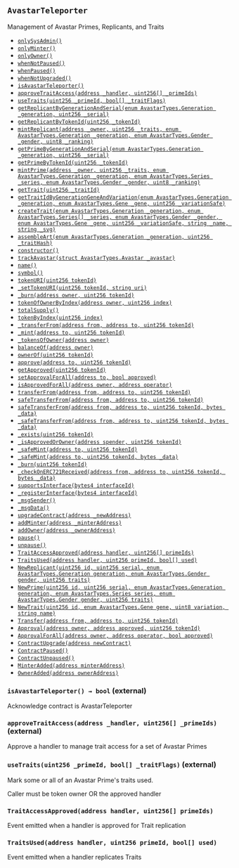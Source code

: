 [AccessControl]: AccessControl.md#AccessControl
[AccessControl-onlySysAdmin--]: AccessControl.md#AccessControl-onlySysAdmin--
[AccessControl-onlyMinter--]: AccessControl.md#AccessControl-onlyMinter--
[AccessControl-onlyOwner--]: AccessControl.md#AccessControl-onlyOwner--
[AccessControl-whenNotPaused--]: AccessControl.md#AccessControl-whenNotPaused--
[AccessControl-whenPaused--]: AccessControl.md#AccessControl-whenPaused--
[AccessControl-whenNotUpgraded--]: AccessControl.md#AccessControl-whenNotUpgraded--
[AccessControl-paused-bool]: AccessControl.md#AccessControl-paused-bool
[AccessControl-upgraded-bool]: AccessControl.md#AccessControl-upgraded-bool
[AccessControl-newContractAddress-address]: AccessControl.md#AccessControl-newContractAddress-address
[AccessControl-constructor--]: AccessControl.md#AccessControl-constructor--
[AccessControl-upgradeContract-address-]: AccessControl.md#AccessControl-upgradeContract-address-
[AccessControl-addMinter-address-]: AccessControl.md#AccessControl-addMinter-address-
[AccessControl-addOwner-address-]: AccessControl.md#AccessControl-addOwner-address-
[AccessControl-pause--]: AccessControl.md#AccessControl-pause--
[AccessControl-unpause--]: AccessControl.md#AccessControl-unpause--
[AccessControl-ContractUpgrade-address-]: AccessControl.md#AccessControl-ContractUpgrade-address-
[AccessControl-ContractPaused--]: AccessControl.md#AccessControl-ContractPaused--
[AccessControl-ContractUnpaused--]: AccessControl.md#AccessControl-ContractUnpaused--
[AccessControl-MinterAdded-address-]: AccessControl.md#AccessControl-MinterAdded-address-
[AccessControl-OwnerAdded-address-]: AccessControl.md#AccessControl-OwnerAdded-address-
[AvastarMinter]: AvastarMinter.md#AvastarMinter
[AccessControl-onlySysAdmin--]: AvastarMinter.md#AccessControl-onlySysAdmin--
[AccessControl-onlyMinter--]: AvastarMinter.md#AccessControl-onlyMinter--
[AccessControl-onlyOwner--]: AvastarMinter.md#AccessControl-onlyOwner--
[AccessControl-whenNotPaused--]: AvastarMinter.md#AccessControl-whenNotPaused--
[AccessControl-whenPaused--]: AvastarMinter.md#AccessControl-whenPaused--
[AccessControl-whenNotUpgraded--]: AvastarMinter.md#AccessControl-whenNotUpgraded--
[AvastarMinter-depositsByAddress-mapping-address----uint256-]: AvastarMinter.md#AvastarMinter-depositsByAddress-mapping-address----uint256-
[AccessControl-paused-bool]: AvastarMinter.md#AccessControl-paused-bool
[AccessControl-upgraded-bool]: AvastarMinter.md#AccessControl-upgraded-bool
[AccessControl-newContractAddress-address]: AvastarMinter.md#AccessControl-newContractAddress-address
[AvastarMinter-setTeleporterContract-address-]: AvastarMinter.md#AvastarMinter-setTeleporterContract-address-
[AvastarMinter-setCurrentGeneration-enum-AvastarTypes-Generation-]: AvastarMinter.md#AvastarMinter-setCurrentGeneration-enum-AvastarTypes-Generation-
[AvastarMinter-setCurrentSeries-enum-AvastarTypes-Series-]: AvastarMinter.md#AvastarMinter-setCurrentSeries-enum-AvastarTypes-Series-
[AvastarMinter-deposit--]: AvastarMinter.md#AvastarMinter-deposit--
[AvastarMinter-checkDepositorBalance--]: AvastarMinter.md#AvastarMinter-checkDepositorBalance--
[AvastarMinter-withdrawDepositorBalance--]: AvastarMinter.md#AvastarMinter-withdrawDepositorBalance--
[AvastarMinter-checkFranchiseBalance--]: AvastarMinter.md#AvastarMinter-checkFranchiseBalance--
[AvastarMinter-withdrawFranchiseBalance--]: AvastarMinter.md#AvastarMinter-withdrawFranchiseBalance--
[AvastarMinter-purchasePrime-address-uint256-uint256-enum-AvastarTypes-Gender-uint8-]: AvastarMinter.md#AvastarMinter-purchasePrime-address-uint256-uint256-enum-AvastarTypes-Gender-uint8-
[AvastarMinter-purchaseReplicant-address-uint256-uint256-enum-AvastarTypes-Generation-enum-AvastarTypes-Gender-uint8-]: AvastarMinter.md#AvastarMinter-purchaseReplicant-address-uint256-uint256-enum-AvastarTypes-Generation-enum-AvastarTypes-Gender-uint8-
[AccessControl-constructor--]: AvastarMinter.md#AccessControl-constructor--
[AccessControl-upgradeContract-address-]: AvastarMinter.md#AccessControl-upgradeContract-address-
[AccessControl-addMinter-address-]: AvastarMinter.md#AccessControl-addMinter-address-
[AccessControl-addOwner-address-]: AvastarMinter.md#AccessControl-addOwner-address-
[AccessControl-pause--]: AvastarMinter.md#AccessControl-pause--
[AccessControl-unpause--]: AvastarMinter.md#AccessControl-unpause--
[AvastarMinter-CurrentGenerationSet-enum-AvastarTypes-Generation-]: AvastarMinter.md#AvastarMinter-CurrentGenerationSet-enum-AvastarTypes-Generation-
[AvastarMinter-CurrentSeriesSet-enum-AvastarTypes-Series-]: AvastarMinter.md#AvastarMinter-CurrentSeriesSet-enum-AvastarTypes-Series-
[AvastarMinter-DepositorBalance-address-uint256-]: AvastarMinter.md#AvastarMinter-DepositorBalance-address-uint256-
[AvastarMinter-FranchiseBalanceWithdrawn-address-uint256-]: AvastarMinter.md#AvastarMinter-FranchiseBalanceWithdrawn-address-uint256-
[AvastarMinter-TeleporterContractSet-address-]: AvastarMinter.md#AvastarMinter-TeleporterContractSet-address-
[AccessControl-ContractUpgrade-address-]: AvastarMinter.md#AccessControl-ContractUpgrade-address-
[AccessControl-ContractPaused--]: AvastarMinter.md#AccessControl-ContractPaused--
[AccessControl-ContractUnpaused--]: AvastarMinter.md#AccessControl-ContractUnpaused--
[AccessControl-MinterAdded-address-]: AvastarMinter.md#AccessControl-MinterAdded-address-
[AccessControl-OwnerAdded-address-]: AvastarMinter.md#AccessControl-OwnerAdded-address-
[AvastarState]: AvastarState.md#AvastarState
[AccessControl-onlySysAdmin--]: AvastarState.md#AccessControl-onlySysAdmin--
[AccessControl-onlyMinter--]: AvastarState.md#AccessControl-onlyMinter--
[AccessControl-onlyOwner--]: AvastarState.md#AccessControl-onlyOwner--
[AccessControl-whenNotPaused--]: AvastarState.md#AccessControl-whenNotPaused--
[AccessControl-whenPaused--]: AvastarState.md#AccessControl-whenPaused--
[AccessControl-whenNotUpgraded--]: AvastarState.md#AccessControl-whenNotUpgraded--
[AvastarState-TOKEN_NAME-string]: AvastarState.md#AvastarState-TOKEN_NAME-string
[AvastarState-TOKEN_SYMBOL-string]: AvastarState.md#AvastarState-TOKEN_SYMBOL-string
[AvastarState-avastars-struct-AvastarTypes-Avastar--]: AvastarState.md#AvastarState-avastars-struct-AvastarTypes-Avastar--
[AvastarState-traits-struct-AvastarTypes-Trait--]: AvastarState.md#AvastarState-traits-struct-AvastarTypes-Trait--
[AvastarState-isHashUsedByGeneration-mapping-uint8----mapping-uint256----bool--]: AvastarState.md#AvastarState-isHashUsedByGeneration-mapping-uint8----mapping-uint256----bool--
[AvastarState-tokenIdByGenerationAndHash-mapping-uint8----mapping-uint256----uint256--]: AvastarState.md#AvastarState-tokenIdByGenerationAndHash-mapping-uint8----mapping-uint256----uint256--
[AvastarState-primesByGeneration-mapping-uint8----struct-AvastarTypes-Prime---]: AvastarState.md#AvastarState-primesByGeneration-mapping-uint8----struct-AvastarTypes-Prime---
[AvastarState-replicantsByGeneration-mapping-uint8----struct-AvastarTypes-Replicant---]: AvastarState.md#AvastarState-replicantsByGeneration-mapping-uint8----struct-AvastarTypes-Replicant---
[AvastarState-traitIdByGenerationGeneAndVariation-mapping-uint8----mapping-uint8----mapping-uint8----uint256---]: AvastarState.md#AvastarState-traitIdByGenerationGeneAndVariation-mapping-uint8----mapping-uint8----mapping-uint8----uint256---
[AvastarState-tokenIdByGenerationWaveAndSerial-mapping-uint8----mapping-uint8----mapping-uint256----uint256---]: AvastarState.md#AvastarState-tokenIdByGenerationWaveAndSerial-mapping-uint8----mapping-uint8----mapping-uint256----uint256---
[AvastarState-traitHandlerByPrimeTokenId-mapping-uint256----address-]: AvastarState.md#AvastarState-traitHandlerByPrimeTokenId-mapping-uint256----address-
[AccessControl-paused-bool]: AvastarState.md#AccessControl-paused-bool
[AccessControl-upgraded-bool]: AvastarState.md#AccessControl-upgraded-bool
[AccessControl-newContractAddress-address]: AvastarState.md#AccessControl-newContractAddress-address
[AvastarState-constructor--]: AvastarState.md#AvastarState-constructor--
[AvastarState-trackAvastar-struct-AvastarTypes-Avastar-]: AvastarState.md#AvastarState-trackAvastar-struct-AvastarTypes-Avastar-
[ERC721Metadata-name--]: AvastarState.md#ERC721Metadata-name--
[ERC721Metadata-symbol--]: AvastarState.md#ERC721Metadata-symbol--
[ERC721Metadata-tokenURI-uint256-]: AvastarState.md#ERC721Metadata-tokenURI-uint256-
[ERC721Metadata-_setTokenURI-uint256-string-]: AvastarState.md#ERC721Metadata-_setTokenURI-uint256-string-
[ERC721Metadata-_burn-address-uint256-]: AvastarState.md#ERC721Metadata-_burn-address-uint256-
[ERC721Enumerable-tokenOfOwnerByIndex-address-uint256-]: AvastarState.md#ERC721Enumerable-tokenOfOwnerByIndex-address-uint256-
[ERC721Enumerable-totalSupply--]: AvastarState.md#ERC721Enumerable-totalSupply--
[ERC721Enumerable-tokenByIndex-uint256-]: AvastarState.md#ERC721Enumerable-tokenByIndex-uint256-
[ERC721Enumerable-_transferFrom-address-address-uint256-]: AvastarState.md#ERC721Enumerable-_transferFrom-address-address-uint256-
[ERC721Enumerable-_mint-address-uint256-]: AvastarState.md#ERC721Enumerable-_mint-address-uint256-
[ERC721Enumerable-_tokensOfOwner-address-]: AvastarState.md#ERC721Enumerable-_tokensOfOwner-address-
[ERC721-balanceOf-address-]: AvastarState.md#ERC721-balanceOf-address-
[ERC721-ownerOf-uint256-]: AvastarState.md#ERC721-ownerOf-uint256-
[ERC721-approve-address-uint256-]: AvastarState.md#ERC721-approve-address-uint256-
[ERC721-getApproved-uint256-]: AvastarState.md#ERC721-getApproved-uint256-
[ERC721-setApprovalForAll-address-bool-]: AvastarState.md#ERC721-setApprovalForAll-address-bool-
[ERC721-isApprovedForAll-address-address-]: AvastarState.md#ERC721-isApprovedForAll-address-address-
[ERC721-transferFrom-address-address-uint256-]: AvastarState.md#ERC721-transferFrom-address-address-uint256-
[ERC721-safeTransferFrom-address-address-uint256-]: AvastarState.md#ERC721-safeTransferFrom-address-address-uint256-
[ERC721-safeTransferFrom-address-address-uint256-bytes-]: AvastarState.md#ERC721-safeTransferFrom-address-address-uint256-bytes-
[ERC721-_safeTransferFrom-address-address-uint256-bytes-]: AvastarState.md#ERC721-_safeTransferFrom-address-address-uint256-bytes-
[ERC721-_exists-uint256-]: AvastarState.md#ERC721-_exists-uint256-
[ERC721-_isApprovedOrOwner-address-uint256-]: AvastarState.md#ERC721-_isApprovedOrOwner-address-uint256-
[ERC721-_safeMint-address-uint256-]: AvastarState.md#ERC721-_safeMint-address-uint256-
[ERC721-_safeMint-address-uint256-bytes-]: AvastarState.md#ERC721-_safeMint-address-uint256-bytes-
[ERC721-_burn-uint256-]: AvastarState.md#ERC721-_burn-uint256-
[ERC721-_checkOnERC721Received-address-address-uint256-bytes-]: AvastarState.md#ERC721-_checkOnERC721Received-address-address-uint256-bytes-
[ERC165-supportsInterface-bytes4-]: AvastarState.md#ERC165-supportsInterface-bytes4-
[ERC165-_registerInterface-bytes4-]: AvastarState.md#ERC165-_registerInterface-bytes4-
[Context-_msgSender--]: AvastarState.md#Context-_msgSender--
[Context-_msgData--]: AvastarState.md#Context-_msgData--
[AccessControl-upgradeContract-address-]: AvastarState.md#AccessControl-upgradeContract-address-
[AccessControl-addMinter-address-]: AvastarState.md#AccessControl-addMinter-address-
[AccessControl-addOwner-address-]: AvastarState.md#AccessControl-addOwner-address-
[AccessControl-pause--]: AvastarState.md#AccessControl-pause--
[AccessControl-unpause--]: AvastarState.md#AccessControl-unpause--
[IERC721-Transfer-address-address-uint256-]: AvastarState.md#IERC721-Transfer-address-address-uint256-
[IERC721-Approval-address-address-uint256-]: AvastarState.md#IERC721-Approval-address-address-uint256-
[IERC721-ApprovalForAll-address-address-bool-]: AvastarState.md#IERC721-ApprovalForAll-address-address-bool-
[AccessControl-ContractUpgrade-address-]: AvastarState.md#AccessControl-ContractUpgrade-address-
[AccessControl-ContractPaused--]: AvastarState.md#AccessControl-ContractPaused--
[AccessControl-ContractUnpaused--]: AvastarState.md#AccessControl-ContractUnpaused--
[AccessControl-MinterAdded-address-]: AvastarState.md#AccessControl-MinterAdded-address-
[AccessControl-OwnerAdded-address-]: AvastarState.md#AccessControl-OwnerAdded-address-
[AvastarTeleporter]: #AvastarTeleporter
[AccessControl-onlySysAdmin--]: #AccessControl-onlySysAdmin--
[AccessControl-onlyMinter--]: #AccessControl-onlyMinter--
[AccessControl-onlyOwner--]: #AccessControl-onlyOwner--
[AccessControl-whenNotPaused--]: #AccessControl-whenNotPaused--
[AccessControl-whenPaused--]: #AccessControl-whenPaused--
[AccessControl-whenNotUpgraded--]: #AccessControl-whenNotUpgraded--
[AvastarState-TOKEN_NAME-string]: #AvastarState-TOKEN_NAME-string
[AvastarState-TOKEN_SYMBOL-string]: #AvastarState-TOKEN_SYMBOL-string
[AvastarState-avastars-struct-AvastarTypes-Avastar--]: #AvastarState-avastars-struct-AvastarTypes-Avastar--
[AvastarState-traits-struct-AvastarTypes-Trait--]: #AvastarState-traits-struct-AvastarTypes-Trait--
[AvastarState-isHashUsedByGeneration-mapping-uint8----mapping-uint256----bool--]: #AvastarState-isHashUsedByGeneration-mapping-uint8----mapping-uint256----bool--
[AvastarState-tokenIdByGenerationAndHash-mapping-uint8----mapping-uint256----uint256--]: #AvastarState-tokenIdByGenerationAndHash-mapping-uint8----mapping-uint256----uint256--
[AvastarState-primesByGeneration-mapping-uint8----struct-AvastarTypes-Prime---]: #AvastarState-primesByGeneration-mapping-uint8----struct-AvastarTypes-Prime---
[AvastarState-replicantsByGeneration-mapping-uint8----struct-AvastarTypes-Replicant---]: #AvastarState-replicantsByGeneration-mapping-uint8----struct-AvastarTypes-Replicant---
[AvastarState-traitIdByGenerationGeneAndVariation-mapping-uint8----mapping-uint8----mapping-uint8----uint256---]: #AvastarState-traitIdByGenerationGeneAndVariation-mapping-uint8----mapping-uint8----mapping-uint8----uint256---
[AvastarState-tokenIdByGenerationWaveAndSerial-mapping-uint8----mapping-uint8----mapping-uint256----uint256---]: #AvastarState-tokenIdByGenerationWaveAndSerial-mapping-uint8----mapping-uint8----mapping-uint256----uint256---
[AvastarState-traitHandlerByPrimeTokenId-mapping-uint256----address-]: #AvastarState-traitHandlerByPrimeTokenId-mapping-uint256----address-
[AccessControl-paused-bool]: #AccessControl-paused-bool
[AccessControl-upgraded-bool]: #AccessControl-upgraded-bool
[AccessControl-newContractAddress-address]: #AccessControl-newContractAddress-address
[AvastarTeleporter-isAvastarTeleporter--]: #AvastarTeleporter-isAvastarTeleporter--
[AvastarTeleporter-approveTraitAccess-address-uint256---]: #AvastarTeleporter-approveTraitAccess-address-uint256---
[AvastarTeleporter-useTraits-uint256-bool---]: #AvastarTeleporter-useTraits-uint256-bool---
[ReplicantFactory-getReplicantByGenerationAndSerial-enum-AvastarTypes-Generation-uint256-]: #ReplicantFactory-getReplicantByGenerationAndSerial-enum-AvastarTypes-Generation-uint256-
[ReplicantFactory-getReplicantByTokenId-uint256-]: #ReplicantFactory-getReplicantByTokenId-uint256-
[ReplicantFactory-mintReplicant-address-uint256-enum-AvastarTypes-Generation-enum-AvastarTypes-Gender-uint8-]: #ReplicantFactory-mintReplicant-address-uint256-enum-AvastarTypes-Generation-enum-AvastarTypes-Gender-uint8-
[PrimeFactory-getPrimeByGenerationAndSerial-enum-AvastarTypes-Generation-uint256-]: #PrimeFactory-getPrimeByGenerationAndSerial-enum-AvastarTypes-Generation-uint256-
[PrimeFactory-getPrimeByTokenId-uint256-]: #PrimeFactory-getPrimeByTokenId-uint256-
[PrimeFactory-mintPrime-address-uint256-enum-AvastarTypes-Generation-enum-AvastarTypes-Series-enum-AvastarTypes-Gender-uint8-]: #PrimeFactory-mintPrime-address-uint256-enum-AvastarTypes-Generation-enum-AvastarTypes-Series-enum-AvastarTypes-Gender-uint8-
[TraitFactory-getTrait-uint256-]: #TraitFactory-getTrait-uint256-
[TraitFactory-getTraitIdByGenerationGeneAndVariation-enum-AvastarTypes-Generation-enum-AvastarTypes-Gene-uint256-]: #TraitFactory-getTraitIdByGenerationGeneAndVariation-enum-AvastarTypes-Generation-enum-AvastarTypes-Gene-uint256-
[TraitFactory-createTrait-enum-AvastarTypes-Generation-enum-AvastarTypes-Series---enum-AvastarTypes-Gender-enum-AvastarTypes-Gene-uint256-string-string-]: #TraitFactory-createTrait-enum-AvastarTypes-Generation-enum-AvastarTypes-Series---enum-AvastarTypes-Gender-enum-AvastarTypes-Gene-uint256-string-string-
[TraitFactory-assembleArt-enum-AvastarTypes-Generation-uint256-]: #TraitFactory-assembleArt-enum-AvastarTypes-Generation-uint256-
[AvastarState-constructor--]: #AvastarState-constructor--
[AvastarState-trackAvastar-struct-AvastarTypes-Avastar-]: #AvastarState-trackAvastar-struct-AvastarTypes-Avastar-
[ERC721Metadata-name--]: #ERC721Metadata-name--
[ERC721Metadata-symbol--]: #ERC721Metadata-symbol--
[ERC721Metadata-tokenURI-uint256-]: #ERC721Metadata-tokenURI-uint256-
[ERC721Metadata-_setTokenURI-uint256-string-]: #ERC721Metadata-_setTokenURI-uint256-string-
[ERC721Metadata-_burn-address-uint256-]: #ERC721Metadata-_burn-address-uint256-
[ERC721Enumerable-tokenOfOwnerByIndex-address-uint256-]: #ERC721Enumerable-tokenOfOwnerByIndex-address-uint256-
[ERC721Enumerable-totalSupply--]: #ERC721Enumerable-totalSupply--
[ERC721Enumerable-tokenByIndex-uint256-]: #ERC721Enumerable-tokenByIndex-uint256-
[ERC721Enumerable-_transferFrom-address-address-uint256-]: #ERC721Enumerable-_transferFrom-address-address-uint256-
[ERC721Enumerable-_mint-address-uint256-]: #ERC721Enumerable-_mint-address-uint256-
[ERC721Enumerable-_tokensOfOwner-address-]: #ERC721Enumerable-_tokensOfOwner-address-
[ERC721-balanceOf-address-]: #ERC721-balanceOf-address-
[ERC721-ownerOf-uint256-]: #ERC721-ownerOf-uint256-
[ERC721-approve-address-uint256-]: #ERC721-approve-address-uint256-
[ERC721-getApproved-uint256-]: #ERC721-getApproved-uint256-
[ERC721-setApprovalForAll-address-bool-]: #ERC721-setApprovalForAll-address-bool-
[ERC721-isApprovedForAll-address-address-]: #ERC721-isApprovedForAll-address-address-
[ERC721-transferFrom-address-address-uint256-]: #ERC721-transferFrom-address-address-uint256-
[ERC721-safeTransferFrom-address-address-uint256-]: #ERC721-safeTransferFrom-address-address-uint256-
[ERC721-safeTransferFrom-address-address-uint256-bytes-]: #ERC721-safeTransferFrom-address-address-uint256-bytes-
[ERC721-_safeTransferFrom-address-address-uint256-bytes-]: #ERC721-_safeTransferFrom-address-address-uint256-bytes-
[ERC721-_exists-uint256-]: #ERC721-_exists-uint256-
[ERC721-_isApprovedOrOwner-address-uint256-]: #ERC721-_isApprovedOrOwner-address-uint256-
[ERC721-_safeMint-address-uint256-]: #ERC721-_safeMint-address-uint256-
[ERC721-_safeMint-address-uint256-bytes-]: #ERC721-_safeMint-address-uint256-bytes-
[ERC721-_burn-uint256-]: #ERC721-_burn-uint256-
[ERC721-_checkOnERC721Received-address-address-uint256-bytes-]: #ERC721-_checkOnERC721Received-address-address-uint256-bytes-
[ERC165-supportsInterface-bytes4-]: #ERC165-supportsInterface-bytes4-
[ERC165-_registerInterface-bytes4-]: #ERC165-_registerInterface-bytes4-
[Context-_msgSender--]: #Context-_msgSender--
[Context-_msgData--]: #Context-_msgData--
[AccessControl-upgradeContract-address-]: #AccessControl-upgradeContract-address-
[AccessControl-addMinter-address-]: #AccessControl-addMinter-address-
[AccessControl-addOwner-address-]: #AccessControl-addOwner-address-
[AccessControl-pause--]: #AccessControl-pause--
[AccessControl-unpause--]: #AccessControl-unpause--
[AvastarTeleporter-TraitAccessApproved-address-uint256---]: #AvastarTeleporter-TraitAccessApproved-address-uint256---
[AvastarTeleporter-TraitsUsed-address-uint256-bool---]: #AvastarTeleporter-TraitsUsed-address-uint256-bool---
[ReplicantFactory-NewReplicant-uint256-uint256-enum-AvastarTypes-Generation-enum-AvastarTypes-Gender-uint256-]: #ReplicantFactory-NewReplicant-uint256-uint256-enum-AvastarTypes-Generation-enum-AvastarTypes-Gender-uint256-
[PrimeFactory-NewPrime-uint256-uint256-enum-AvastarTypes-Generation-enum-AvastarTypes-Series-enum-AvastarTypes-Gender-uint256-]: #PrimeFactory-NewPrime-uint256-uint256-enum-AvastarTypes-Generation-enum-AvastarTypes-Series-enum-AvastarTypes-Gender-uint256-
[TraitFactory-NewTrait-uint256-enum-AvastarTypes-Gene-uint8-string-]: #TraitFactory-NewTrait-uint256-enum-AvastarTypes-Gene-uint8-string-
[IERC721-Transfer-address-address-uint256-]: #IERC721-Transfer-address-address-uint256-
[IERC721-Approval-address-address-uint256-]: #IERC721-Approval-address-address-uint256-
[IERC721-ApprovalForAll-address-address-bool-]: #IERC721-ApprovalForAll-address-address-bool-
[AccessControl-ContractUpgrade-address-]: #AccessControl-ContractUpgrade-address-
[AccessControl-ContractPaused--]: #AccessControl-ContractPaused--
[AccessControl-ContractUnpaused--]: #AccessControl-ContractUnpaused--
[AccessControl-MinterAdded-address-]: #AccessControl-MinterAdded-address-
[AccessControl-OwnerAdded-address-]: #AccessControl-OwnerAdded-address-
[AvastarTypes]: AvastarTypes.md#AvastarTypes
[IAvastarTeleporter]: IAvastarTeleporter.md#IAvastarTeleporter
[IAvastarTeleporter-isAvastarTeleporter--]: IAvastarTeleporter.md#IAvastarTeleporter-isAvastarTeleporter--
[IAvastarTeleporter-mintPrime-address-uint256-enum-AvastarTypes-Generation-enum-AvastarTypes-Series-enum-AvastarTypes-Gender-uint8-]: IAvastarTeleporter.md#IAvastarTeleporter-mintPrime-address-uint256-enum-AvastarTypes-Generation-enum-AvastarTypes-Series-enum-AvastarTypes-Gender-uint8-
[IAvastarTeleporter-mintReplicant-address-uint256-enum-AvastarTypes-Generation-enum-AvastarTypes-Gender-uint8-]: IAvastarTeleporter.md#IAvastarTeleporter-mintReplicant-address-uint256-enum-AvastarTypes-Generation-enum-AvastarTypes-Gender-uint8-
[IAvastarTeleporter-ownerOf-uint256-]: IAvastarTeleporter.md#IAvastarTeleporter-ownerOf-uint256-
[Migrations]: Migrations.md#Migrations
[Migrations-restricted--]: Migrations.md#Migrations-restricted--
[Migrations-owner-address]: Migrations.md#Migrations-owner-address
[Migrations-lastCompletedMigration-uint256]: Migrations.md#Migrations-lastCompletedMigration-uint256
[Migrations-setCompleted-uint256-]: Migrations.md#Migrations-setCompleted-uint256-
[Migrations-upgrade-address-]: Migrations.md#Migrations-upgrade-address-
[PrimeFactory]: PrimeFactory.md#PrimeFactory
[AccessControl-onlySysAdmin--]: PrimeFactory.md#AccessControl-onlySysAdmin--
[AccessControl-onlyMinter--]: PrimeFactory.md#AccessControl-onlyMinter--
[AccessControl-onlyOwner--]: PrimeFactory.md#AccessControl-onlyOwner--
[AccessControl-whenNotPaused--]: PrimeFactory.md#AccessControl-whenNotPaused--
[AccessControl-whenPaused--]: PrimeFactory.md#AccessControl-whenPaused--
[AccessControl-whenNotUpgraded--]: PrimeFactory.md#AccessControl-whenNotUpgraded--
[AvastarState-TOKEN_NAME-string]: PrimeFactory.md#AvastarState-TOKEN_NAME-string
[AvastarState-TOKEN_SYMBOL-string]: PrimeFactory.md#AvastarState-TOKEN_SYMBOL-string
[AvastarState-avastars-struct-AvastarTypes-Avastar--]: PrimeFactory.md#AvastarState-avastars-struct-AvastarTypes-Avastar--
[AvastarState-traits-struct-AvastarTypes-Trait--]: PrimeFactory.md#AvastarState-traits-struct-AvastarTypes-Trait--
[AvastarState-isHashUsedByGeneration-mapping-uint8----mapping-uint256----bool--]: PrimeFactory.md#AvastarState-isHashUsedByGeneration-mapping-uint8----mapping-uint256----bool--
[AvastarState-tokenIdByGenerationAndHash-mapping-uint8----mapping-uint256----uint256--]: PrimeFactory.md#AvastarState-tokenIdByGenerationAndHash-mapping-uint8----mapping-uint256----uint256--
[AvastarState-primesByGeneration-mapping-uint8----struct-AvastarTypes-Prime---]: PrimeFactory.md#AvastarState-primesByGeneration-mapping-uint8----struct-AvastarTypes-Prime---
[AvastarState-replicantsByGeneration-mapping-uint8----struct-AvastarTypes-Replicant---]: PrimeFactory.md#AvastarState-replicantsByGeneration-mapping-uint8----struct-AvastarTypes-Replicant---
[AvastarState-traitIdByGenerationGeneAndVariation-mapping-uint8----mapping-uint8----mapping-uint8----uint256---]: PrimeFactory.md#AvastarState-traitIdByGenerationGeneAndVariation-mapping-uint8----mapping-uint8----mapping-uint8----uint256---
[AvastarState-tokenIdByGenerationWaveAndSerial-mapping-uint8----mapping-uint8----mapping-uint256----uint256---]: PrimeFactory.md#AvastarState-tokenIdByGenerationWaveAndSerial-mapping-uint8----mapping-uint8----mapping-uint256----uint256---
[AvastarState-traitHandlerByPrimeTokenId-mapping-uint256----address-]: PrimeFactory.md#AvastarState-traitHandlerByPrimeTokenId-mapping-uint256----address-
[AccessControl-paused-bool]: PrimeFactory.md#AccessControl-paused-bool
[AccessControl-upgraded-bool]: PrimeFactory.md#AccessControl-upgraded-bool
[AccessControl-newContractAddress-address]: PrimeFactory.md#AccessControl-newContractAddress-address
[PrimeFactory-getPrimeByGenerationAndSerial-enum-AvastarTypes-Generation-uint256-]: PrimeFactory.md#PrimeFactory-getPrimeByGenerationAndSerial-enum-AvastarTypes-Generation-uint256-
[PrimeFactory-getPrimeByTokenId-uint256-]: PrimeFactory.md#PrimeFactory-getPrimeByTokenId-uint256-
[PrimeFactory-mintPrime-address-uint256-enum-AvastarTypes-Generation-enum-AvastarTypes-Series-enum-AvastarTypes-Gender-uint8-]: PrimeFactory.md#PrimeFactory-mintPrime-address-uint256-enum-AvastarTypes-Generation-enum-AvastarTypes-Series-enum-AvastarTypes-Gender-uint8-
[TraitFactory-getTrait-uint256-]: PrimeFactory.md#TraitFactory-getTrait-uint256-
[TraitFactory-getTraitIdByGenerationGeneAndVariation-enum-AvastarTypes-Generation-enum-AvastarTypes-Gene-uint256-]: PrimeFactory.md#TraitFactory-getTraitIdByGenerationGeneAndVariation-enum-AvastarTypes-Generation-enum-AvastarTypes-Gene-uint256-
[TraitFactory-createTrait-enum-AvastarTypes-Generation-enum-AvastarTypes-Series---enum-AvastarTypes-Gender-enum-AvastarTypes-Gene-uint256-string-string-]: PrimeFactory.md#TraitFactory-createTrait-enum-AvastarTypes-Generation-enum-AvastarTypes-Series---enum-AvastarTypes-Gender-enum-AvastarTypes-Gene-uint256-string-string-
[TraitFactory-assembleArt-enum-AvastarTypes-Generation-uint256-]: PrimeFactory.md#TraitFactory-assembleArt-enum-AvastarTypes-Generation-uint256-
[AvastarState-constructor--]: PrimeFactory.md#AvastarState-constructor--
[AvastarState-trackAvastar-struct-AvastarTypes-Avastar-]: PrimeFactory.md#AvastarState-trackAvastar-struct-AvastarTypes-Avastar-
[ERC721Metadata-name--]: PrimeFactory.md#ERC721Metadata-name--
[ERC721Metadata-symbol--]: PrimeFactory.md#ERC721Metadata-symbol--
[ERC721Metadata-tokenURI-uint256-]: PrimeFactory.md#ERC721Metadata-tokenURI-uint256-
[ERC721Metadata-_setTokenURI-uint256-string-]: PrimeFactory.md#ERC721Metadata-_setTokenURI-uint256-string-
[ERC721Metadata-_burn-address-uint256-]: PrimeFactory.md#ERC721Metadata-_burn-address-uint256-
[ERC721Enumerable-tokenOfOwnerByIndex-address-uint256-]: PrimeFactory.md#ERC721Enumerable-tokenOfOwnerByIndex-address-uint256-
[ERC721Enumerable-totalSupply--]: PrimeFactory.md#ERC721Enumerable-totalSupply--
[ERC721Enumerable-tokenByIndex-uint256-]: PrimeFactory.md#ERC721Enumerable-tokenByIndex-uint256-
[ERC721Enumerable-_transferFrom-address-address-uint256-]: PrimeFactory.md#ERC721Enumerable-_transferFrom-address-address-uint256-
[ERC721Enumerable-_mint-address-uint256-]: PrimeFactory.md#ERC721Enumerable-_mint-address-uint256-
[ERC721Enumerable-_tokensOfOwner-address-]: PrimeFactory.md#ERC721Enumerable-_tokensOfOwner-address-
[ERC721-balanceOf-address-]: PrimeFactory.md#ERC721-balanceOf-address-
[ERC721-ownerOf-uint256-]: PrimeFactory.md#ERC721-ownerOf-uint256-
[ERC721-approve-address-uint256-]: PrimeFactory.md#ERC721-approve-address-uint256-
[ERC721-getApproved-uint256-]: PrimeFactory.md#ERC721-getApproved-uint256-
[ERC721-setApprovalForAll-address-bool-]: PrimeFactory.md#ERC721-setApprovalForAll-address-bool-
[ERC721-isApprovedForAll-address-address-]: PrimeFactory.md#ERC721-isApprovedForAll-address-address-
[ERC721-transferFrom-address-address-uint256-]: PrimeFactory.md#ERC721-transferFrom-address-address-uint256-
[ERC721-safeTransferFrom-address-address-uint256-]: PrimeFactory.md#ERC721-safeTransferFrom-address-address-uint256-
[ERC721-safeTransferFrom-address-address-uint256-bytes-]: PrimeFactory.md#ERC721-safeTransferFrom-address-address-uint256-bytes-
[ERC721-_safeTransferFrom-address-address-uint256-bytes-]: PrimeFactory.md#ERC721-_safeTransferFrom-address-address-uint256-bytes-
[ERC721-_exists-uint256-]: PrimeFactory.md#ERC721-_exists-uint256-
[ERC721-_isApprovedOrOwner-address-uint256-]: PrimeFactory.md#ERC721-_isApprovedOrOwner-address-uint256-
[ERC721-_safeMint-address-uint256-]: PrimeFactory.md#ERC721-_safeMint-address-uint256-
[ERC721-_safeMint-address-uint256-bytes-]: PrimeFactory.md#ERC721-_safeMint-address-uint256-bytes-
[ERC721-_burn-uint256-]: PrimeFactory.md#ERC721-_burn-uint256-
[ERC721-_checkOnERC721Received-address-address-uint256-bytes-]: PrimeFactory.md#ERC721-_checkOnERC721Received-address-address-uint256-bytes-
[ERC165-supportsInterface-bytes4-]: PrimeFactory.md#ERC165-supportsInterface-bytes4-
[ERC165-_registerInterface-bytes4-]: PrimeFactory.md#ERC165-_registerInterface-bytes4-
[Context-_msgSender--]: PrimeFactory.md#Context-_msgSender--
[Context-_msgData--]: PrimeFactory.md#Context-_msgData--
[AccessControl-upgradeContract-address-]: PrimeFactory.md#AccessControl-upgradeContract-address-
[AccessControl-addMinter-address-]: PrimeFactory.md#AccessControl-addMinter-address-
[AccessControl-addOwner-address-]: PrimeFactory.md#AccessControl-addOwner-address-
[AccessControl-pause--]: PrimeFactory.md#AccessControl-pause--
[AccessControl-unpause--]: PrimeFactory.md#AccessControl-unpause--
[PrimeFactory-NewPrime-uint256-uint256-enum-AvastarTypes-Generation-enum-AvastarTypes-Series-enum-AvastarTypes-Gender-uint256-]: PrimeFactory.md#PrimeFactory-NewPrime-uint256-uint256-enum-AvastarTypes-Generation-enum-AvastarTypes-Series-enum-AvastarTypes-Gender-uint256-
[TraitFactory-NewTrait-uint256-enum-AvastarTypes-Gene-uint8-string-]: PrimeFactory.md#TraitFactory-NewTrait-uint256-enum-AvastarTypes-Gene-uint8-string-
[IERC721-Transfer-address-address-uint256-]: PrimeFactory.md#IERC721-Transfer-address-address-uint256-
[IERC721-Approval-address-address-uint256-]: PrimeFactory.md#IERC721-Approval-address-address-uint256-
[IERC721-ApprovalForAll-address-address-bool-]: PrimeFactory.md#IERC721-ApprovalForAll-address-address-bool-
[AccessControl-ContractUpgrade-address-]: PrimeFactory.md#AccessControl-ContractUpgrade-address-
[AccessControl-ContractPaused--]: PrimeFactory.md#AccessControl-ContractPaused--
[AccessControl-ContractUnpaused--]: PrimeFactory.md#AccessControl-ContractUnpaused--
[AccessControl-MinterAdded-address-]: PrimeFactory.md#AccessControl-MinterAdded-address-
[AccessControl-OwnerAdded-address-]: PrimeFactory.md#AccessControl-OwnerAdded-address-
[ReplicantFactory]: ReplicantFactory.md#ReplicantFactory
[AccessControl-onlySysAdmin--]: ReplicantFactory.md#AccessControl-onlySysAdmin--
[AccessControl-onlyMinter--]: ReplicantFactory.md#AccessControl-onlyMinter--
[AccessControl-onlyOwner--]: ReplicantFactory.md#AccessControl-onlyOwner--
[AccessControl-whenNotPaused--]: ReplicantFactory.md#AccessControl-whenNotPaused--
[AccessControl-whenPaused--]: ReplicantFactory.md#AccessControl-whenPaused--
[AccessControl-whenNotUpgraded--]: ReplicantFactory.md#AccessControl-whenNotUpgraded--
[AvastarState-TOKEN_NAME-string]: ReplicantFactory.md#AvastarState-TOKEN_NAME-string
[AvastarState-TOKEN_SYMBOL-string]: ReplicantFactory.md#AvastarState-TOKEN_SYMBOL-string
[AvastarState-avastars-struct-AvastarTypes-Avastar--]: ReplicantFactory.md#AvastarState-avastars-struct-AvastarTypes-Avastar--
[AvastarState-traits-struct-AvastarTypes-Trait--]: ReplicantFactory.md#AvastarState-traits-struct-AvastarTypes-Trait--
[AvastarState-isHashUsedByGeneration-mapping-uint8----mapping-uint256----bool--]: ReplicantFactory.md#AvastarState-isHashUsedByGeneration-mapping-uint8----mapping-uint256----bool--
[AvastarState-tokenIdByGenerationAndHash-mapping-uint8----mapping-uint256----uint256--]: ReplicantFactory.md#AvastarState-tokenIdByGenerationAndHash-mapping-uint8----mapping-uint256----uint256--
[AvastarState-primesByGeneration-mapping-uint8----struct-AvastarTypes-Prime---]: ReplicantFactory.md#AvastarState-primesByGeneration-mapping-uint8----struct-AvastarTypes-Prime---
[AvastarState-replicantsByGeneration-mapping-uint8----struct-AvastarTypes-Replicant---]: ReplicantFactory.md#AvastarState-replicantsByGeneration-mapping-uint8----struct-AvastarTypes-Replicant---
[AvastarState-traitIdByGenerationGeneAndVariation-mapping-uint8----mapping-uint8----mapping-uint8----uint256---]: ReplicantFactory.md#AvastarState-traitIdByGenerationGeneAndVariation-mapping-uint8----mapping-uint8----mapping-uint8----uint256---
[AvastarState-tokenIdByGenerationWaveAndSerial-mapping-uint8----mapping-uint8----mapping-uint256----uint256---]: ReplicantFactory.md#AvastarState-tokenIdByGenerationWaveAndSerial-mapping-uint8----mapping-uint8----mapping-uint256----uint256---
[AvastarState-traitHandlerByPrimeTokenId-mapping-uint256----address-]: ReplicantFactory.md#AvastarState-traitHandlerByPrimeTokenId-mapping-uint256----address-
[AccessControl-paused-bool]: ReplicantFactory.md#AccessControl-paused-bool
[AccessControl-upgraded-bool]: ReplicantFactory.md#AccessControl-upgraded-bool
[AccessControl-newContractAddress-address]: ReplicantFactory.md#AccessControl-newContractAddress-address
[ReplicantFactory-getReplicantByGenerationAndSerial-enum-AvastarTypes-Generation-uint256-]: ReplicantFactory.md#ReplicantFactory-getReplicantByGenerationAndSerial-enum-AvastarTypes-Generation-uint256-
[ReplicantFactory-getReplicantByTokenId-uint256-]: ReplicantFactory.md#ReplicantFactory-getReplicantByTokenId-uint256-
[ReplicantFactory-mintReplicant-address-uint256-enum-AvastarTypes-Generation-enum-AvastarTypes-Gender-uint8-]: ReplicantFactory.md#ReplicantFactory-mintReplicant-address-uint256-enum-AvastarTypes-Generation-enum-AvastarTypes-Gender-uint8-
[PrimeFactory-getPrimeByGenerationAndSerial-enum-AvastarTypes-Generation-uint256-]: ReplicantFactory.md#PrimeFactory-getPrimeByGenerationAndSerial-enum-AvastarTypes-Generation-uint256-
[PrimeFactory-getPrimeByTokenId-uint256-]: ReplicantFactory.md#PrimeFactory-getPrimeByTokenId-uint256-
[PrimeFactory-mintPrime-address-uint256-enum-AvastarTypes-Generation-enum-AvastarTypes-Series-enum-AvastarTypes-Gender-uint8-]: ReplicantFactory.md#PrimeFactory-mintPrime-address-uint256-enum-AvastarTypes-Generation-enum-AvastarTypes-Series-enum-AvastarTypes-Gender-uint8-
[TraitFactory-getTrait-uint256-]: ReplicantFactory.md#TraitFactory-getTrait-uint256-
[TraitFactory-getTraitIdByGenerationGeneAndVariation-enum-AvastarTypes-Generation-enum-AvastarTypes-Gene-uint256-]: ReplicantFactory.md#TraitFactory-getTraitIdByGenerationGeneAndVariation-enum-AvastarTypes-Generation-enum-AvastarTypes-Gene-uint256-
[TraitFactory-createTrait-enum-AvastarTypes-Generation-enum-AvastarTypes-Series---enum-AvastarTypes-Gender-enum-AvastarTypes-Gene-uint256-string-string-]: ReplicantFactory.md#TraitFactory-createTrait-enum-AvastarTypes-Generation-enum-AvastarTypes-Series---enum-AvastarTypes-Gender-enum-AvastarTypes-Gene-uint256-string-string-
[TraitFactory-assembleArt-enum-AvastarTypes-Generation-uint256-]: ReplicantFactory.md#TraitFactory-assembleArt-enum-AvastarTypes-Generation-uint256-
[AvastarState-constructor--]: ReplicantFactory.md#AvastarState-constructor--
[AvastarState-trackAvastar-struct-AvastarTypes-Avastar-]: ReplicantFactory.md#AvastarState-trackAvastar-struct-AvastarTypes-Avastar-
[ERC721Metadata-name--]: ReplicantFactory.md#ERC721Metadata-name--
[ERC721Metadata-symbol--]: ReplicantFactory.md#ERC721Metadata-symbol--
[ERC721Metadata-tokenURI-uint256-]: ReplicantFactory.md#ERC721Metadata-tokenURI-uint256-
[ERC721Metadata-_setTokenURI-uint256-string-]: ReplicantFactory.md#ERC721Metadata-_setTokenURI-uint256-string-
[ERC721Metadata-_burn-address-uint256-]: ReplicantFactory.md#ERC721Metadata-_burn-address-uint256-
[ERC721Enumerable-tokenOfOwnerByIndex-address-uint256-]: ReplicantFactory.md#ERC721Enumerable-tokenOfOwnerByIndex-address-uint256-
[ERC721Enumerable-totalSupply--]: ReplicantFactory.md#ERC721Enumerable-totalSupply--
[ERC721Enumerable-tokenByIndex-uint256-]: ReplicantFactory.md#ERC721Enumerable-tokenByIndex-uint256-
[ERC721Enumerable-_transferFrom-address-address-uint256-]: ReplicantFactory.md#ERC721Enumerable-_transferFrom-address-address-uint256-
[ERC721Enumerable-_mint-address-uint256-]: ReplicantFactory.md#ERC721Enumerable-_mint-address-uint256-
[ERC721Enumerable-_tokensOfOwner-address-]: ReplicantFactory.md#ERC721Enumerable-_tokensOfOwner-address-
[ERC721-balanceOf-address-]: ReplicantFactory.md#ERC721-balanceOf-address-
[ERC721-ownerOf-uint256-]: ReplicantFactory.md#ERC721-ownerOf-uint256-
[ERC721-approve-address-uint256-]: ReplicantFactory.md#ERC721-approve-address-uint256-
[ERC721-getApproved-uint256-]: ReplicantFactory.md#ERC721-getApproved-uint256-
[ERC721-setApprovalForAll-address-bool-]: ReplicantFactory.md#ERC721-setApprovalForAll-address-bool-
[ERC721-isApprovedForAll-address-address-]: ReplicantFactory.md#ERC721-isApprovedForAll-address-address-
[ERC721-transferFrom-address-address-uint256-]: ReplicantFactory.md#ERC721-transferFrom-address-address-uint256-
[ERC721-safeTransferFrom-address-address-uint256-]: ReplicantFactory.md#ERC721-safeTransferFrom-address-address-uint256-
[ERC721-safeTransferFrom-address-address-uint256-bytes-]: ReplicantFactory.md#ERC721-safeTransferFrom-address-address-uint256-bytes-
[ERC721-_safeTransferFrom-address-address-uint256-bytes-]: ReplicantFactory.md#ERC721-_safeTransferFrom-address-address-uint256-bytes-
[ERC721-_exists-uint256-]: ReplicantFactory.md#ERC721-_exists-uint256-
[ERC721-_isApprovedOrOwner-address-uint256-]: ReplicantFactory.md#ERC721-_isApprovedOrOwner-address-uint256-
[ERC721-_safeMint-address-uint256-]: ReplicantFactory.md#ERC721-_safeMint-address-uint256-
[ERC721-_safeMint-address-uint256-bytes-]: ReplicantFactory.md#ERC721-_safeMint-address-uint256-bytes-
[ERC721-_burn-uint256-]: ReplicantFactory.md#ERC721-_burn-uint256-
[ERC721-_checkOnERC721Received-address-address-uint256-bytes-]: ReplicantFactory.md#ERC721-_checkOnERC721Received-address-address-uint256-bytes-
[ERC165-supportsInterface-bytes4-]: ReplicantFactory.md#ERC165-supportsInterface-bytes4-
[ERC165-_registerInterface-bytes4-]: ReplicantFactory.md#ERC165-_registerInterface-bytes4-
[Context-_msgSender--]: ReplicantFactory.md#Context-_msgSender--
[Context-_msgData--]: ReplicantFactory.md#Context-_msgData--
[AccessControl-upgradeContract-address-]: ReplicantFactory.md#AccessControl-upgradeContract-address-
[AccessControl-addMinter-address-]: ReplicantFactory.md#AccessControl-addMinter-address-
[AccessControl-addOwner-address-]: ReplicantFactory.md#AccessControl-addOwner-address-
[AccessControl-pause--]: ReplicantFactory.md#AccessControl-pause--
[AccessControl-unpause--]: ReplicantFactory.md#AccessControl-unpause--
[ReplicantFactory-NewReplicant-uint256-uint256-enum-AvastarTypes-Generation-enum-AvastarTypes-Gender-uint256-]: ReplicantFactory.md#ReplicantFactory-NewReplicant-uint256-uint256-enum-AvastarTypes-Generation-enum-AvastarTypes-Gender-uint256-
[PrimeFactory-NewPrime-uint256-uint256-enum-AvastarTypes-Generation-enum-AvastarTypes-Series-enum-AvastarTypes-Gender-uint256-]: ReplicantFactory.md#PrimeFactory-NewPrime-uint256-uint256-enum-AvastarTypes-Generation-enum-AvastarTypes-Series-enum-AvastarTypes-Gender-uint256-
[TraitFactory-NewTrait-uint256-enum-AvastarTypes-Gene-uint8-string-]: ReplicantFactory.md#TraitFactory-NewTrait-uint256-enum-AvastarTypes-Gene-uint8-string-
[IERC721-Transfer-address-address-uint256-]: ReplicantFactory.md#IERC721-Transfer-address-address-uint256-
[IERC721-Approval-address-address-uint256-]: ReplicantFactory.md#IERC721-Approval-address-address-uint256-
[IERC721-ApprovalForAll-address-address-bool-]: ReplicantFactory.md#IERC721-ApprovalForAll-address-address-bool-
[AccessControl-ContractUpgrade-address-]: ReplicantFactory.md#AccessControl-ContractUpgrade-address-
[AccessControl-ContractPaused--]: ReplicantFactory.md#AccessControl-ContractPaused--
[AccessControl-ContractUnpaused--]: ReplicantFactory.md#AccessControl-ContractUnpaused--
[AccessControl-MinterAdded-address-]: ReplicantFactory.md#AccessControl-MinterAdded-address-
[AccessControl-OwnerAdded-address-]: ReplicantFactory.md#AccessControl-OwnerAdded-address-
[TraitFactory]: TraitFactory.md#TraitFactory
[AccessControl-onlySysAdmin--]: TraitFactory.md#AccessControl-onlySysAdmin--
[AccessControl-onlyMinter--]: TraitFactory.md#AccessControl-onlyMinter--
[AccessControl-onlyOwner--]: TraitFactory.md#AccessControl-onlyOwner--
[AccessControl-whenNotPaused--]: TraitFactory.md#AccessControl-whenNotPaused--
[AccessControl-whenPaused--]: TraitFactory.md#AccessControl-whenPaused--
[AccessControl-whenNotUpgraded--]: TraitFactory.md#AccessControl-whenNotUpgraded--
[AvastarState-TOKEN_NAME-string]: TraitFactory.md#AvastarState-TOKEN_NAME-string
[AvastarState-TOKEN_SYMBOL-string]: TraitFactory.md#AvastarState-TOKEN_SYMBOL-string
[AvastarState-avastars-struct-AvastarTypes-Avastar--]: TraitFactory.md#AvastarState-avastars-struct-AvastarTypes-Avastar--
[AvastarState-traits-struct-AvastarTypes-Trait--]: TraitFactory.md#AvastarState-traits-struct-AvastarTypes-Trait--
[AvastarState-isHashUsedByGeneration-mapping-uint8----mapping-uint256----bool--]: TraitFactory.md#AvastarState-isHashUsedByGeneration-mapping-uint8----mapping-uint256----bool--
[AvastarState-tokenIdByGenerationAndHash-mapping-uint8----mapping-uint256----uint256--]: TraitFactory.md#AvastarState-tokenIdByGenerationAndHash-mapping-uint8----mapping-uint256----uint256--
[AvastarState-primesByGeneration-mapping-uint8----struct-AvastarTypes-Prime---]: TraitFactory.md#AvastarState-primesByGeneration-mapping-uint8----struct-AvastarTypes-Prime---
[AvastarState-replicantsByGeneration-mapping-uint8----struct-AvastarTypes-Replicant---]: TraitFactory.md#AvastarState-replicantsByGeneration-mapping-uint8----struct-AvastarTypes-Replicant---
[AvastarState-traitIdByGenerationGeneAndVariation-mapping-uint8----mapping-uint8----mapping-uint8----uint256---]: TraitFactory.md#AvastarState-traitIdByGenerationGeneAndVariation-mapping-uint8----mapping-uint8----mapping-uint8----uint256---
[AvastarState-tokenIdByGenerationWaveAndSerial-mapping-uint8----mapping-uint8----mapping-uint256----uint256---]: TraitFactory.md#AvastarState-tokenIdByGenerationWaveAndSerial-mapping-uint8----mapping-uint8----mapping-uint256----uint256---
[AvastarState-traitHandlerByPrimeTokenId-mapping-uint256----address-]: TraitFactory.md#AvastarState-traitHandlerByPrimeTokenId-mapping-uint256----address-
[AccessControl-paused-bool]: TraitFactory.md#AccessControl-paused-bool
[AccessControl-upgraded-bool]: TraitFactory.md#AccessControl-upgraded-bool
[AccessControl-newContractAddress-address]: TraitFactory.md#AccessControl-newContractAddress-address
[TraitFactory-getTrait-uint256-]: TraitFactory.md#TraitFactory-getTrait-uint256-
[TraitFactory-getTraitIdByGenerationGeneAndVariation-enum-AvastarTypes-Generation-enum-AvastarTypes-Gene-uint256-]: TraitFactory.md#TraitFactory-getTraitIdByGenerationGeneAndVariation-enum-AvastarTypes-Generation-enum-AvastarTypes-Gene-uint256-
[TraitFactory-createTrait-enum-AvastarTypes-Generation-enum-AvastarTypes-Series---enum-AvastarTypes-Gender-enum-AvastarTypes-Gene-uint256-string-string-]: TraitFactory.md#TraitFactory-createTrait-enum-AvastarTypes-Generation-enum-AvastarTypes-Series---enum-AvastarTypes-Gender-enum-AvastarTypes-Gene-uint256-string-string-
[TraitFactory-assembleArt-enum-AvastarTypes-Generation-uint256-]: TraitFactory.md#TraitFactory-assembleArt-enum-AvastarTypes-Generation-uint256-
[AvastarState-constructor--]: TraitFactory.md#AvastarState-constructor--
[AvastarState-trackAvastar-struct-AvastarTypes-Avastar-]: TraitFactory.md#AvastarState-trackAvastar-struct-AvastarTypes-Avastar-
[ERC721Metadata-name--]: TraitFactory.md#ERC721Metadata-name--
[ERC721Metadata-symbol--]: TraitFactory.md#ERC721Metadata-symbol--
[ERC721Metadata-tokenURI-uint256-]: TraitFactory.md#ERC721Metadata-tokenURI-uint256-
[ERC721Metadata-_setTokenURI-uint256-string-]: TraitFactory.md#ERC721Metadata-_setTokenURI-uint256-string-
[ERC721Metadata-_burn-address-uint256-]: TraitFactory.md#ERC721Metadata-_burn-address-uint256-
[ERC721Enumerable-tokenOfOwnerByIndex-address-uint256-]: TraitFactory.md#ERC721Enumerable-tokenOfOwnerByIndex-address-uint256-
[ERC721Enumerable-totalSupply--]: TraitFactory.md#ERC721Enumerable-totalSupply--
[ERC721Enumerable-tokenByIndex-uint256-]: TraitFactory.md#ERC721Enumerable-tokenByIndex-uint256-
[ERC721Enumerable-_transferFrom-address-address-uint256-]: TraitFactory.md#ERC721Enumerable-_transferFrom-address-address-uint256-
[ERC721Enumerable-_mint-address-uint256-]: TraitFactory.md#ERC721Enumerable-_mint-address-uint256-
[ERC721Enumerable-_tokensOfOwner-address-]: TraitFactory.md#ERC721Enumerable-_tokensOfOwner-address-
[ERC721-balanceOf-address-]: TraitFactory.md#ERC721-balanceOf-address-
[ERC721-ownerOf-uint256-]: TraitFactory.md#ERC721-ownerOf-uint256-
[ERC721-approve-address-uint256-]: TraitFactory.md#ERC721-approve-address-uint256-
[ERC721-getApproved-uint256-]: TraitFactory.md#ERC721-getApproved-uint256-
[ERC721-setApprovalForAll-address-bool-]: TraitFactory.md#ERC721-setApprovalForAll-address-bool-
[ERC721-isApprovedForAll-address-address-]: TraitFactory.md#ERC721-isApprovedForAll-address-address-
[ERC721-transferFrom-address-address-uint256-]: TraitFactory.md#ERC721-transferFrom-address-address-uint256-
[ERC721-safeTransferFrom-address-address-uint256-]: TraitFactory.md#ERC721-safeTransferFrom-address-address-uint256-
[ERC721-safeTransferFrom-address-address-uint256-bytes-]: TraitFactory.md#ERC721-safeTransferFrom-address-address-uint256-bytes-
[ERC721-_safeTransferFrom-address-address-uint256-bytes-]: TraitFactory.md#ERC721-_safeTransferFrom-address-address-uint256-bytes-
[ERC721-_exists-uint256-]: TraitFactory.md#ERC721-_exists-uint256-
[ERC721-_isApprovedOrOwner-address-uint256-]: TraitFactory.md#ERC721-_isApprovedOrOwner-address-uint256-
[ERC721-_safeMint-address-uint256-]: TraitFactory.md#ERC721-_safeMint-address-uint256-
[ERC721-_safeMint-address-uint256-bytes-]: TraitFactory.md#ERC721-_safeMint-address-uint256-bytes-
[ERC721-_burn-uint256-]: TraitFactory.md#ERC721-_burn-uint256-
[ERC721-_checkOnERC721Received-address-address-uint256-bytes-]: TraitFactory.md#ERC721-_checkOnERC721Received-address-address-uint256-bytes-
[ERC165-supportsInterface-bytes4-]: TraitFactory.md#ERC165-supportsInterface-bytes4-
[ERC165-_registerInterface-bytes4-]: TraitFactory.md#ERC165-_registerInterface-bytes4-
[Context-_msgSender--]: TraitFactory.md#Context-_msgSender--
[Context-_msgData--]: TraitFactory.md#Context-_msgData--
[AccessControl-upgradeContract-address-]: TraitFactory.md#AccessControl-upgradeContract-address-
[AccessControl-addMinter-address-]: TraitFactory.md#AccessControl-addMinter-address-
[AccessControl-addOwner-address-]: TraitFactory.md#AccessControl-addOwner-address-
[AccessControl-pause--]: TraitFactory.md#AccessControl-pause--
[AccessControl-unpause--]: TraitFactory.md#AccessControl-unpause--
[TraitFactory-NewTrait-uint256-enum-AvastarTypes-Gene-uint8-string-]: TraitFactory.md#TraitFactory-NewTrait-uint256-enum-AvastarTypes-Gene-uint8-string-
[IERC721-Transfer-address-address-uint256-]: TraitFactory.md#IERC721-Transfer-address-address-uint256-
[IERC721-Approval-address-address-uint256-]: TraitFactory.md#IERC721-Approval-address-address-uint256-
[IERC721-ApprovalForAll-address-address-bool-]: TraitFactory.md#IERC721-ApprovalForAll-address-address-bool-
[AccessControl-ContractUpgrade-address-]: TraitFactory.md#AccessControl-ContractUpgrade-address-
[AccessControl-ContractPaused--]: TraitFactory.md#AccessControl-ContractPaused--
[AccessControl-ContractUnpaused--]: TraitFactory.md#AccessControl-ContractUnpaused--
[AccessControl-MinterAdded-address-]: TraitFactory.md#AccessControl-MinterAdded-address-
[AccessControl-OwnerAdded-address-]: TraitFactory.md#AccessControl-OwnerAdded-address-
## <span id="AvastarTeleporter"></span> `AvastarTeleporter`

Management of Avastar Primes, Replicants, and Traits



- [`onlySysAdmin()`][AccessControl-onlySysAdmin--]
- [`onlyMinter()`][AccessControl-onlyMinter--]
- [`onlyOwner()`][AccessControl-onlyOwner--]
- [`whenNotPaused()`][AccessControl-whenNotPaused--]
- [`whenPaused()`][AccessControl-whenPaused--]
- [`whenNotUpgraded()`][AccessControl-whenNotUpgraded--]
- [`isAvastarTeleporter()`][AvastarTeleporter-isAvastarTeleporter--]
- [`approveTraitAccess(address _handler, uint256[] _primeIds)`][AvastarTeleporter-approveTraitAccess-address-uint256---]
- [`useTraits(uint256 _primeId, bool[] _traitFlags)`][AvastarTeleporter-useTraits-uint256-bool---]
- [`getReplicantByGenerationAndSerial(enum AvastarTypes.Generation _generation, uint256 _serial)`][ReplicantFactory-getReplicantByGenerationAndSerial-enum-AvastarTypes-Generation-uint256-]
- [`getReplicantByTokenId(uint256 _tokenId)`][ReplicantFactory-getReplicantByTokenId-uint256-]
- [`mintReplicant(address _owner, uint256 _traits, enum AvastarTypes.Generation _generation, enum AvastarTypes.Gender _gender, uint8 _ranking)`][ReplicantFactory-mintReplicant-address-uint256-enum-AvastarTypes-Generation-enum-AvastarTypes-Gender-uint8-]
- [`getPrimeByGenerationAndSerial(enum AvastarTypes.Generation _generation, uint256 _serial)`][PrimeFactory-getPrimeByGenerationAndSerial-enum-AvastarTypes-Generation-uint256-]
- [`getPrimeByTokenId(uint256 _tokenId)`][PrimeFactory-getPrimeByTokenId-uint256-]
- [`mintPrime(address _owner, uint256 _traits, enum AvastarTypes.Generation _generation, enum AvastarTypes.Series _series, enum AvastarTypes.Gender _gender, uint8 _ranking)`][PrimeFactory-mintPrime-address-uint256-enum-AvastarTypes-Generation-enum-AvastarTypes-Series-enum-AvastarTypes-Gender-uint8-]
- [`getTrait(uint256 _traitId)`][TraitFactory-getTrait-uint256-]
- [`getTraitIdByGenerationGeneAndVariation(enum AvastarTypes.Generation _generation, enum AvastarTypes.Gene _gene, uint256 _variationSafe)`][TraitFactory-getTraitIdByGenerationGeneAndVariation-enum-AvastarTypes-Generation-enum-AvastarTypes-Gene-uint256-]
- [`createTrait(enum AvastarTypes.Generation _generation, enum AvastarTypes.Series[] _series, enum AvastarTypes.Gender _gender, enum AvastarTypes.Gene _gene, uint256 _variationSafe, string _name, string _svg)`][TraitFactory-createTrait-enum-AvastarTypes-Generation-enum-AvastarTypes-Series---enum-AvastarTypes-Gender-enum-AvastarTypes-Gene-uint256-string-string-]
- [`assembleArt(enum AvastarTypes.Generation _generation, uint256 _traitHash)`][TraitFactory-assembleArt-enum-AvastarTypes-Generation-uint256-]
- [`constructor()`][AvastarState-constructor--]
- [`trackAvastar(struct AvastarTypes.Avastar _avastar)`][AvastarState-trackAvastar-struct-AvastarTypes-Avastar-]
- [`name()`][ERC721Metadata-name--]
- [`symbol()`][ERC721Metadata-symbol--]
- [`tokenURI(uint256 tokenId)`][ERC721Metadata-tokenURI-uint256-]
- [`_setTokenURI(uint256 tokenId, string uri)`][ERC721Metadata-_setTokenURI-uint256-string-]
- [`_burn(address owner, uint256 tokenId)`][ERC721Metadata-_burn-address-uint256-]
- [`tokenOfOwnerByIndex(address owner, uint256 index)`][ERC721Enumerable-tokenOfOwnerByIndex-address-uint256-]
- [`totalSupply()`][ERC721Enumerable-totalSupply--]
- [`tokenByIndex(uint256 index)`][ERC721Enumerable-tokenByIndex-uint256-]
- [`_transferFrom(address from, address to, uint256 tokenId)`][ERC721Enumerable-_transferFrom-address-address-uint256-]
- [`_mint(address to, uint256 tokenId)`][ERC721Enumerable-_mint-address-uint256-]
- [`_tokensOfOwner(address owner)`][ERC721Enumerable-_tokensOfOwner-address-]
- [`balanceOf(address owner)`][ERC721-balanceOf-address-]
- [`ownerOf(uint256 tokenId)`][ERC721-ownerOf-uint256-]
- [`approve(address to, uint256 tokenId)`][ERC721-approve-address-uint256-]
- [`getApproved(uint256 tokenId)`][ERC721-getApproved-uint256-]
- [`setApprovalForAll(address to, bool approved)`][ERC721-setApprovalForAll-address-bool-]
- [`isApprovedForAll(address owner, address operator)`][ERC721-isApprovedForAll-address-address-]
- [`transferFrom(address from, address to, uint256 tokenId)`][ERC721-transferFrom-address-address-uint256-]
- [`safeTransferFrom(address from, address to, uint256 tokenId)`][ERC721-safeTransferFrom-address-address-uint256-]
- [`safeTransferFrom(address from, address to, uint256 tokenId, bytes _data)`][ERC721-safeTransferFrom-address-address-uint256-bytes-]
- [`_safeTransferFrom(address from, address to, uint256 tokenId, bytes _data)`][ERC721-_safeTransferFrom-address-address-uint256-bytes-]
- [`_exists(uint256 tokenId)`][ERC721-_exists-uint256-]
- [`_isApprovedOrOwner(address spender, uint256 tokenId)`][ERC721-_isApprovedOrOwner-address-uint256-]
- [`_safeMint(address to, uint256 tokenId)`][ERC721-_safeMint-address-uint256-]
- [`_safeMint(address to, uint256 tokenId, bytes _data)`][ERC721-_safeMint-address-uint256-bytes-]
- [`_burn(uint256 tokenId)`][ERC721-_burn-uint256-]
- [`_checkOnERC721Received(address from, address to, uint256 tokenId, bytes _data)`][ERC721-_checkOnERC721Received-address-address-uint256-bytes-]
- [`supportsInterface(bytes4 interfaceId)`][ERC165-supportsInterface-bytes4-]
- [`_registerInterface(bytes4 interfaceId)`][ERC165-_registerInterface-bytes4-]
- [`_msgSender()`][Context-_msgSender--]
- [`_msgData()`][Context-_msgData--]
- [`upgradeContract(address _newAddress)`][AccessControl-upgradeContract-address-]
- [`addMinter(address _minterAddress)`][AccessControl-addMinter-address-]
- [`addOwner(address _ownerAddress)`][AccessControl-addOwner-address-]
- [`pause()`][AccessControl-pause--]
- [`unpause()`][AccessControl-unpause--]
- [`TraitAccessApproved(address handler, uint256[] primeIds)`][AvastarTeleporter-TraitAccessApproved-address-uint256---]
- [`TraitsUsed(address handler, uint256 primeId, bool[] used)`][AvastarTeleporter-TraitsUsed-address-uint256-bool---]
- [`NewReplicant(uint256 id, uint256 serial, enum AvastarTypes.Generation generation, enum AvastarTypes.Gender gender, uint256 traits)`][ReplicantFactory-NewReplicant-uint256-uint256-enum-AvastarTypes-Generation-enum-AvastarTypes-Gender-uint256-]
- [`NewPrime(uint256 id, uint256 serial, enum AvastarTypes.Generation generation, enum AvastarTypes.Series series, enum AvastarTypes.Gender gender, uint256 traits)`][PrimeFactory-NewPrime-uint256-uint256-enum-AvastarTypes-Generation-enum-AvastarTypes-Series-enum-AvastarTypes-Gender-uint256-]
- [`NewTrait(uint256 id, enum AvastarTypes.Gene gene, uint8 variation, string name)`][TraitFactory-NewTrait-uint256-enum-AvastarTypes-Gene-uint8-string-]
- [`Transfer(address from, address to, uint256 tokenId)`][IERC721-Transfer-address-address-uint256-]
- [`Approval(address owner, address approved, uint256 tokenId)`][IERC721-Approval-address-address-uint256-]
- [`ApprovalForAll(address owner, address operator, bool approved)`][IERC721-ApprovalForAll-address-address-bool-]
- [`ContractUpgrade(address newContract)`][AccessControl-ContractUpgrade-address-]
- [`ContractPaused()`][AccessControl-ContractPaused--]
- [`ContractUnpaused()`][AccessControl-ContractUnpaused--]
- [`MinterAdded(address minterAddress)`][AccessControl-MinterAdded-address-]
- [`OwnerAdded(address ownerAddress)`][AccessControl-OwnerAdded-address-]

### <span id="AvastarTeleporter-isAvastarTeleporter--"></span> `isAvastarTeleporter() → bool` (external)

Acknowledge contract is AvastarTeleporter




### <span id="AvastarTeleporter-approveTraitAccess-address-uint256---"></span> `approveTraitAccess(address _handler, uint256[] _primeIds)` (external)

Approve a handler to manage trait access for a set of Avastar Primes




### <span id="AvastarTeleporter-useTraits-uint256-bool---"></span> `useTraits(uint256 _primeId, bool[] _traitFlags)` (external)

Mark some or all of an Avastar Prime's traits used.


Caller must be token owner OR the approved handler


### <span id="AvastarTeleporter-TraitAccessApproved-address-uint256---"></span> `TraitAccessApproved(address handler, uint256[] primeIds)`

Event emitted when a handler is approved for Trait replication



### <span id="AvastarTeleporter-TraitsUsed-address-uint256-bool---"></span> `TraitsUsed(address handler, uint256 primeId, bool[] used)`

Event emitted when a handler replicates Traits




